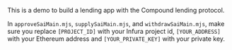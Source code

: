 This is a demo to build a lending app with the Compound lending protocol.

In `approveSaiMain.mjs`, `supplySaiMain.mjs`, and `withdrawSaiMain.mjs`, make sure you replace `[PROJECT_ID]` with your Infura project id, `[YOUR_ADDRESS]` with your Ethereum address and `[YOUR_PRIVATE_KEY]` with your private key.

